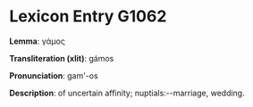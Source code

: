 # Lexicon Entry G1062

**Lemma**: γάμος

**Transliteration (xlit)**: gámos

**Pronunciation**: gam'-os

**Description**:
of uncertain affinity; nuptials:--marriage, wedding.
